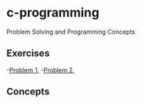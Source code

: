 # c-programming
Problem Solving and Programming Concepts

## Exercises
-[Problem 1.]()
-[Problem 2.]()

## Concepts
